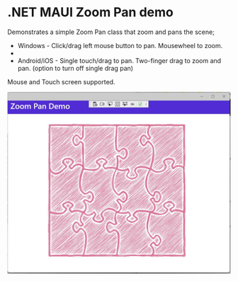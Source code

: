 # .NET MAUI Zoom Pan demo


Demonstrates a simple Zoom Pan class that zoom and pans the scene;

- Windows - Click/drag left mouse button to pan. Mousewheel to zoom.
- 
- Android/iOS - Single touch/drag to pan. Two-finger drag to zoom and pan.  (option to turn off single drag pan)

Mouse and Touch screen supported. 

![alt text](https://github.com/timskillman/NET-MAUI/blob/main/Zoom.Pan.Demo/ZoomPanDemo/Images/Screenshot.jpg "Screenshot")
